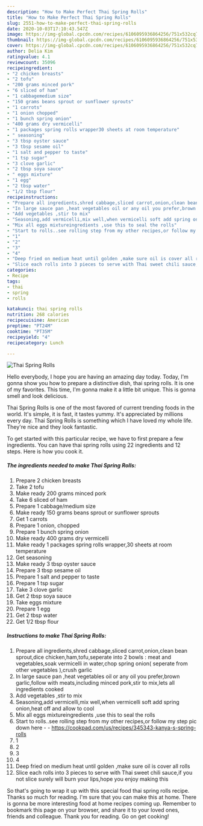 ```yaml
---
description: "How to Make Perfect Thai Spring Rolls"
title: "How to Make Perfect Thai Spring Rolls"
slug: 2551-how-to-make-perfect-thai-spring-rolls
date: 2020-10-03T17:10:43.547Z
image: https://img-global.cpcdn.com/recipes/6106095936864256/751x532cq70/thai-spring-rolls-recipe-main-photo.jpg
thumbnail: https://img-global.cpcdn.com/recipes/6106095936864256/751x532cq70/thai-spring-rolls-recipe-main-photo.jpg
cover: https://img-global.cpcdn.com/recipes/6106095936864256/751x532cq70/thai-spring-rolls-recipe-main-photo.jpg
author: Delia Kim
ratingvalue: 4.1
reviewcount: 35096
recipeingredient:
- "2 chicken breasts"
- "2 tofu"
- "200 grams minced pork"
- "6 sliced of ham"
- "1 cabbagemedium size"
- "150 grams beans sprout or sunflower sprouts"
- "1 carrots"
- "1 onion chopped"
- "1 bunch spring onion"
- "400 grams dry vermicelli"
- "1 packages spring rolls wrapper30 sheets at room temperature"
- " seasoning"
- "3 tbsp oyster sauce"
- "3 tbsp sesame oil"
- "1 salt and pepper to taste"
- "1 tsp sugar"
- "3 clove garlic"
- "2 tbsp soya sauce"
- " eggs mixture"
- "1 egg"
- "2 tbsp water"
- "1/2 tbsp flour"
recipeinstructions:
- "Prepare all ingredients,shred cabbage,sliced carrot,onion,clean bean sprout,dice chicken,ham,tofu,seperate into 2 bowls : meat and vegetables,soak vermicelli in water,chop spring onion( seperate from other vegetables ),crush garlic"
- "In large sauce pan ,heat vegetables oil or any oil you prefer,brown garlic,follow with meats,including minced pork,stir to mix,lets all ingredients cooked"
- "Add vegetables ,stir to mix"
- "Seasoning,add vermicelli,mix well,when vermicelli soft add spring onion,heat off and allow to cool"
- "Mix all eggs mixtureingredients ,use this to seal the rolls"
- "Start to rolls..see rolling step from my other recipes,or follow my step pic down here  https://cookpad.com/us/recipes/345343-kanya-s-spring-rolls"
- "1"
- "2"
- "3"
- "4"
- "Deep fried on medium heat until golden ,make sure oil is cover all rolls"
- "Slice each rolls into 3 pieces to serve with Thai sweet chili sauce,if you not slice surely will burn your lips,hope you enjoy making this"
categories:
- Recipe
tags:
- thai
- spring
- rolls

katakunci: thai spring rolls 
nutrition: 268 calories
recipecuisine: American
preptime: "PT24M"
cooktime: "PT35M"
recipeyield: "4"
recipecategory: Lunch

---
```



![Thai Spring Rolls](https://img-global.cpcdn.com/recipes/6106095936864256/751x532cq70/thai-spring-rolls-recipe-main-photo.jpg)

Hello everybody, I hope you are having an amazing day today. Today, I'm gonna show you how to prepare a distinctive dish, thai spring rolls. It is one of my favorites. This time, I'm gonna make it a little bit unique. This is gonna smell and look delicious.

Thai Spring Rolls is one of the most favored of current trending foods in the world. It's simple, it is fast, it tastes yummy. It's appreciated by millions every day. Thai Spring Rolls is something which I have loved my whole life. They're nice and they look fantastic.




To get started with this particular recipe, we have to first prepare a few ingredients. You can have thai spring rolls using 22 ingredients and 12 steps. Here is how you cook it.

<!--inarticleads1-->

##### The ingredients needed to make Thai Spring Rolls:

1. Prepare 2 chicken breasts
1. Take 2 tofu
1. Make ready 200 grams minced pork
1. Take 6 sliced of ham
1. Prepare 1 cabbage/medium size
1. Make ready 150 grams beans sprout or sunflower sprouts
1. Get 1 carrots
1. Prepare 1 onion, chopped
1. Prepare 1 bunch spring onion
1. Make ready 400 grams dry vermicelli
1. Make ready 1 packages spring rolls wrapper,30 sheets at room temperature
1. Get  seasoning
1. Make ready 3 tbsp oyster sauce
1. Prepare 3 tbsp sesame oil
1. Prepare 1 salt and pepper to taste
1. Prepare 1 tsp sugar
1. Take 3 clove garlic
1. Get 2 tbsp soya sauce
1. Take  eggs mixture
1. Prepare 1 egg
1. Get 2 tbsp water
1. Get 1/2 tbsp flour




<!--inarticleads2-->

##### Instructions to make Thai Spring Rolls:

1. Prepare all ingredients,shred cabbage,sliced carrot,onion,clean bean sprout,dice chicken,ham,tofu,seperate into 2 bowls : meat and vegetables,soak vermicelli in water,chop spring onion( seperate from other vegetables ),crush garlic
1. In large sauce pan ,heat vegetables oil or any oil you prefer,brown garlic,follow with meats,including minced pork,stir to mix,lets all ingredients cooked
1. Add vegetables ,stir to mix
1. Seasoning,add vermicelli,mix well,when vermicelli soft add spring onion,heat off and allow to cool
1. Mix all eggs mixtureingredients ,use this to seal the rolls
1. Start to rolls..see rolling step from my other recipes,or follow my step pic down here -  - https://cookpad.com/us/recipes/345343-kanya-s-spring-rolls
1. 1
1. 2
1. 3
1. 4
1. Deep fried on medium heat until golden ,make sure oil is cover all rolls
1. Slice each rolls into 3 pieces to serve with Thai sweet chili sauce,if you not slice surely will burn your lips,hope you enjoy making this




So that's going to wrap it up with this special food thai spring rolls recipe. Thanks so much for reading. I'm sure that you can make this at home. There is gonna be more interesting food at home recipes coming up. Remember to bookmark this page on your browser, and share it to your loved ones, friends and colleague. Thank you for reading. Go on get cooking!
